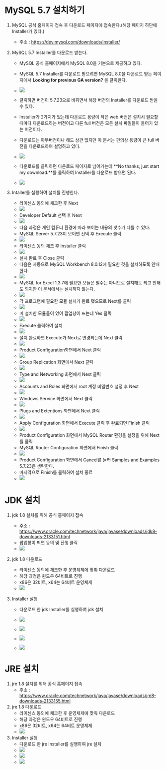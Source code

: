 # MySQL 5.7 설치하기

1. MySQL 공식 홈페이지 접속 후 다운로드 페이지에 접속한다.(해당 페이지 하단에 Installer가 있다.)

   * 주소 : https://dev.mysql.com/downloads/installer/

2. MySQL 5.7 Installer를 다운로드 받는다.

   * MySQL 공식 홈페이지에서 MySQL 8.0을 기본으로 제공하고 있다.
   * MySQL 5.7 Installer를 다운로드 받으려면 MySQL 8.0을 다운로드 받는 페이지에서 **Looking for previous GA version?** 을 클릭한다.

   * ![](img/mysql/mysql1.png)
   * 클릭하면 버전이 5.7.23으로 바뀌면서 해당 버전의 Installer를 다운로드 받을 수 있다.
   * Installer가 2가지가 있는데 다운로드 용량이 작은 web 버전은 설치시 필요할 때마다 다운로드하는 버전이고 다른 full 버전은 모든 설치 파일들이 들어가 있는 버전이다. 
   * 다운로드는 아무버전이나 해도 상관 없지만 이 문서는 편의상 용량이 큰 full 버전을 다운로드하여 설명하고 있다.
   * ![](img/mysql/mysql2.png)
   * 다운로드를 클릭하면 다운로드 페이지로 넘어가는데 **No thanks, just start my download.**를 클릭하여 Installer를 다운로드 받으면 된다.
   * ![](img/mysql/mysql3.png)

3. Intaller를 실행하여 설치를 진행한다. 
   * 라이센스 동의에 체크한 후 Next
   * ![](img/mysql/mysql4.png)
   * Developer Default 선택 후 Next
   * ![](img/mysql/mysql5.png)
   * 다음 과정은 개인 컴퓨터 환경에 따라 보이는 내용의 갯수가 다를 수 있다.
   * MySQL Server 5.7.23이 보이면 선택 후 Execute 클릭
   * ![](img/mysql/mysql6.png)
   * 라이센스 동의 체크 후 Installer 클릭
   * ![](img/mysql/mysql7.png)
   * 설치 완료 후 Close 클릭
   * 다음은 자동으로 MySQL Workbench 8.0.12에 필요한 것을 설치하도록 안내한다.
   * ![](img/mysql/mysql8.png)
   * MySQL for Excel 1.3.7에 필요한 모듈은 필수는 아니므로 설치해도 되고 안해도 되지만 이 문서에서는 설치하지 않는다.
   * ![](img/mysql/mysql9.png)
   * 각 프로그램에 필요한 모듈 설치가 완료 됐으므로 Next를 클릭
   * ![](img/mysql/mysql10.png)
   * 미 설치한 모듈들이 있어 팝업창이 뜨는데 Yes 클릭
   * ![](img/mysql/mysql11.png)
   * Execute 클릭하여 설치
   * ![](img/mysql/mysql12.png)
   * 설치 완료하면 Execute가 Next로 변경되는데 Next 클릭
   * ![](img/mysql/mysql13.png)
   * Product Configuration화면에서 Next 클릭
   * ![](img/mysql/mysql14.png)
   * Group Replication 화면에서 Next 클릭
   * ![](img/mysql/mysql15.png)
   * Type and Networking 화면에서 Next 클릭
   * ![](img/mysql/mysql16.png)
   * Accounts and Roles 화면에서 root 계정 비밀번호 설정 후 Next
   * ![](img/mysql/mysql17.png)
   * Windows Service 화면에서 Next 클릭
   * ![](img/mysql/mysql18.png)
   * Plugs and Extentions 화면에서 Next 클릭
   * ![](img/mysql/mysql19.png)
   * Apply Configuration 화면에서 Execute 클릭 후 완료되면 Finish 클릭
   * ![](img/mysql/mysql20.png)
   * Product Configuration 화면에서 MySQL Router 환경을 설정을 위해 Next를 클릭
   * MySQL Router Configuration 화면에서 Finish 클릭
   * ![](img/mysql/mysql21.png)
   * Product Configuration 화면에서 Cancel를 눌러  Samples and Examples 5.7.23은 생략한다.
   * 마지막으로 Finish를 클릭하여 설치 종료
   * ![](img/mysql/mysql22.png)

# JDK 설치

1. jdk 1.8 설치를 위해 공식 홈페이지 접속

   * 주소 :  https://www.oracle.com/technetwork/java/javase/downloads/jdk8-downloads-2133151.html
   * 팝업창이 띄면 동의 및 진행 클릭
   * ![](img/jdk/jdk1.png)

2. jdk 1.8 다운로드

   * 라이센스 동의에 체크한 후 운영체제에 맞춰 다운로드
   * 해당 과정은 윈도우 64비트로 진행
   * x86은 32비트, x64는 64비트 운영체제
   * ![](img/jdk/jdk2.png)

3. Installer 실행

   * 다운로드 한 jdk Installer를 실행하여 jdk 설치

   * ![](img/jdk/jdk3.png)
   * ![](img/jdk/jdk4.png)
   * ![](img/jdk/jdk5.png)
   * ![](img/jdk/jdk6.png)

# JRE 설치

1. jre 1.8 설치를 위해 공식 홈페이지 접속
   - 주소 :  https://www.oracle.com/technetwork/java/javase/downloads/jre8-downloads-2133155.html
2. jre 1.8 다운로드
   - 라이센스 동의에 체크한 후 운영체제에 맞춰 다운로드
   - 해당 과정은 윈도우 64비트로 진행
   - x86은 32비트, x64는 64비트 운영체제
   - ![](img/jre/jre1.png)
3. Installer 실행
   * 다운로드 한 jre Installer를 실행하여 jre 설치
   * ![](img/jre/jre2.png)
   * ![](img/jre/jre3.png)
   * ![](img/jre/jre4.png)